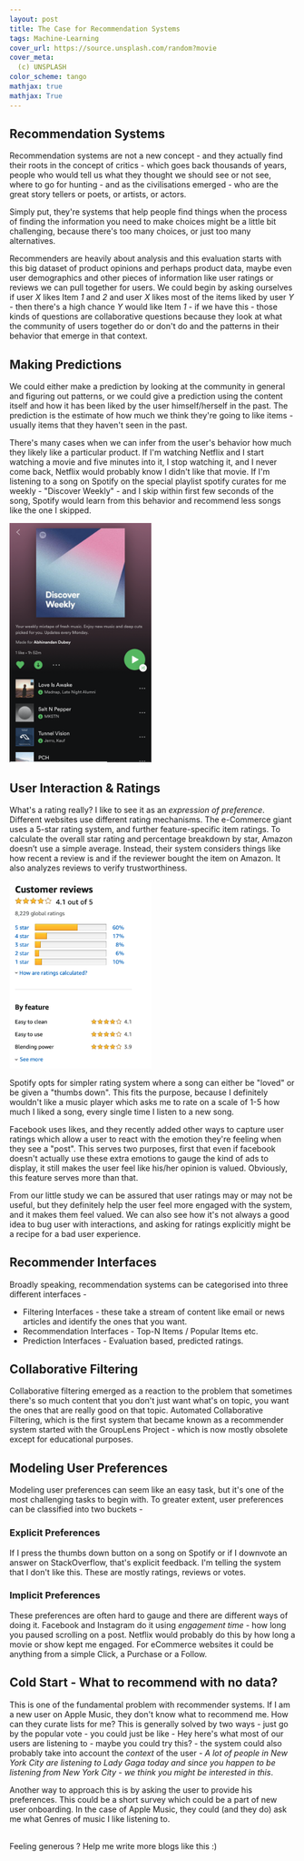 ```yaml
---
layout: post
title: The Case for Recommendation Systems
tags: Machine-Learning 
cover_url: https://source.unsplash.com/random?movie
cover_meta: 
  (c) UNSPLASH
color_scheme: tango
mathjax: true
mathjax: True
---
```

<style TYPE="text/css">
wrapper { max-width: 800px; }
code.has-jax {font: inherit; font-size: 100%; background: inherit; border: inherit;}
</style>


<style>
blockquote.yellownote {
    border-left: 12px solid #dc0;
    background-color: #ffa;
    padding: 12px 12px 12px 0;
    margin-left: -48px;
    padding-left: 48px;
}
blockquote.sidenote {
    border-left: 12px solid #dc0;
    background-color: #ffa;
    padding: 12px 12px 12px 0;
    margin-left: -48px;
    padding-left: 48px;
}
</style>
<script type="text/x-mathjax-config">
MathJax.Hub.Config({
    tex2jax: {
        inlineMath: [['$','$']],
        skipTags: ['script', 'noscript', 'style', 'textarea', 'pre'] // removed 'code' entry
    }
});
MathJax.Hub.Queue(function() {
    var all = MathJax.Hub.getAllJax(), i;
    for(i = 0; i < all.length; i += 1) {
        all[i].SourceElement().parentNode.className += ' has-jax';
    }
});
</script>
<script type="text/javascript" src="https://cdnjs.cloudflare.com/ajax/libs/mathjax/2.7.4/MathJax.js?config=TeX-AMS_HTML-full"></script>



## Recommendation Systems

Recommendation systems are not a new concept - and they actually find their roots in the concept of critics - which goes back thousands of years, people who would tell us what they thought we should see or not see, where to go for hunting - and as the civilisations emerged - who are the great story tellers or poets, or artists, or actors.

Simply put, they're systems that help people find things when the process of finding the information you need to make choices might be a little bit challenging, because there's too many choices, or just too many alternatives.

Recommenders are heavily about analysis and this evaluation starts with this big dataset of product opinions and perhaps product data, maybe even user demographics and other pieces of information like user ratings or reviews we can pull together for users. We could begin by asking ourselves if user _X_ likes Item _1_ and _2_ and user _X_ likes most of the items liked by user _Y_ - then there's a high chance _Y_ would like Item _1_ - if we have this - those kinds of questions are collaborative questions because they look at what the community of users together do or don't do and the patterns in their behavior that emerge in that context.

## Making Predictions 

We could either make a prediction by looking at the community in general and figuring out patterns, or we could give a prediction using the content itself and how it has been liked by the user himself/herself in the past. The prediction is the estimate of how much we think they're going to like items - usually items that they haven't seen in the past.

There's many cases when we can infer from the user's behavior how much they likely like a particular product. If I'm watching Netflix and I start watching a movie and five minutes into it, I stop watching it, and I never come back, Netflix would probably know I didn't like that movie. If I'm listening to a song on Spotify on the special playlist spotify curates for me weekly - "Discover Weekly" - and I skip within first few seconds of the song, Spotify would learn from this behavior and recommend less songs like the one I skipped.

<img src="https://github.com/abhinandandubey/abhinandandubey.github.io/raw/master/assets/images/2020-11-09-19-06-56.png" style="width: 250px"/>


## User Interaction & Ratings

What's a rating really? I like to see it as an *expression of preference*. Different websites use different rating mechanisms. The e-Commerce giant uses a 5-star rating system, and further feature-specific item ratings. To calculate the overall star rating and percentage breakdown by star, Amazon doesn’t use a simple average. Instead, their system considers things like how recent a review is and if the reviewer bought the item on Amazon. It also analyzes reviews to verify trustworthiness.

<img src="https://github.com/abhinandandubey/abhinandandubey.github.io/raw/master/assets/images/2020-11-09-19-10-20.png" style="width: 250px"/>

Spotify opts for simpler rating system where a song can either be "loved" or be given a "thumbs down". This fits the purpose, because I definitely wouldn't like a music player which asks me to rate on a scale of 1-5 how much I liked a song, every single time I listen to a new song.

Facebook uses likes, and they recently added other ways to capture user ratings which allow a user to react with the emotion they're feeling when they see a "post". This serves two purposes, first that even if facebook doesn't actually use these extra emotions to gauge the kind of ads to display, it still makes the user feel like his/her opinion is valued. Obviously, this feature serves more than that.

From our little study we can be assured that user ratings may or may not be useful, but they definitely help the user feel more engaged with the system, and it makes them feel valued. We can also see how it's not always a good idea to bug user with interactions, and asking for ratings explicitly might be a recipe for a bad user experience.

## Recommender Interfaces

Broadly speaking, recommendation systems can be categorised into three different interfaces - 

- Filtering Interfaces - these take a stream of content like email or news articles and identify the ones that you want.
- Recommendation Interfaces - Top-N Items / Popular Items etc.
- Prediction Interfaces - Evaluation based, predicted ratings.

## Collaborative Filtering

Collaborative filtering emerged as a reaction to the problem that sometimes there's so much content that you don't just want what's on topic, you want the ones that are really good on that topic. Automated Collaborative Filtering, which is the first system that became known as a recommender system started with the GroupLens Project - which is now mostly obsolete except for educational purposes.

## Modeling User Preferences

Modeling user preferences can seem like an easy task, but it's one of the most challenging tasks to begin with. To greater extent, user preferences can be classified into two buckets - 

### Explicit Preferences

If I press the thumbs down button on a song on Spotify or if I downvote an answer on StackOverflow, that's explicit feedback. I'm telling the system that I don't like this. These are mostly ratings, reviews or votes.

### Implicit Preferences

These preferences are often hard to gauge and there are different ways of doing it. Facebook and Instagram do it using *engagement time* - how long you paused scrolling on a post. Netflix would probably do this by how long a movie or show kept me engaged. For eCommerce websites it could be anything from a simple Click, a Purchase or a Follow.

## Cold Start - What to recommend with no data?

This is one of the fundamental problem with recommender systems. If I am a new user on Apple Music, they don't know what to recommend me. How can they curate lists for me? This is generally solved by two ways - just go by the popular vote - you could just be like - Hey here's what most of our users are listening to - maybe you could try this? - the system could also probably take into account the *context* of the user - *A lot of people in New York City are listening to Lady Gaga today and since you happen to be listening from New York City - we think you might be interested in this*.

Another way to approach this is by asking the user to provide his preferences. This could be a short survey which could be a part of new user onboarding. In the case of Apple Music, they could (and they do) ask me what Genres of music I like listening to.




<br/>
Feeling generous ? Help me write more blogs like this :)  

<center>
<script type="text/javascript" src="https://cdnjs.buymeacoffee.com/1.0.0/button.prod.min.js" data-name="bmc-button" data-slug="abhinandandubey" data-color="#FFDD00" data-emoji=""  data-font="Cookie" data-text="Buy me a coffee" data-outline-color="#000" data-font-color="#000" data-coffee-color="#fff" ></script>
</center>
<br/>
<br/>

